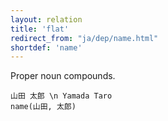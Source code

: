 ```yaml
---
layout: relation
title: 'flat'
redirect_from: "ja/dep/name.html"
shortdef: 'name'
---
```


Proper noun compounds.

~~~ sdparse
山田 太郎 \n Yamada Taro
name(山田, 太郎)
~~~
